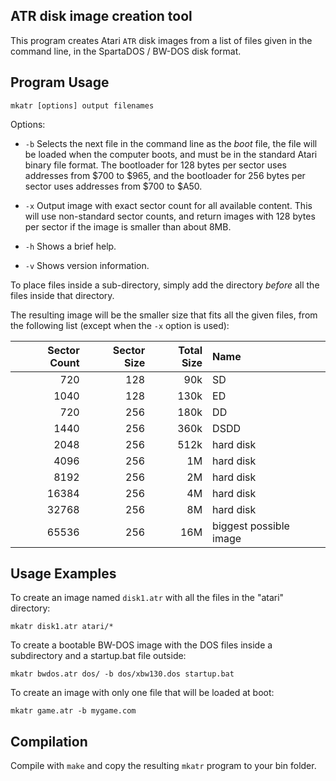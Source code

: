 ATR disk image creation tool
----------------------------

This program creates Atari `ATR` disk images from a list of files given
in the command line, in the SpartaDOS / BW-DOS disk format.

Program Usage
-------------

    mkatr [options] output filenames

Options:

- `-b`  Selects the next file in the command line as the _boot_ file,
        the file will be loaded when the computer boots, and must be
        in the standard Atari binary file format.
        The bootloader for 128 bytes per sector uses addresses from
        $700 to $965, and the bootloader for 256 bytes per sector uses
        addresses from $700 to $A50.

- `-x`  Output image with exact sector count for all available content.
        This will use non-standard sector counts, and return images with
        128 bytes per sector if the image is smaller than about 8MB.

- `-h`  Shows a brief help.

- `-v`  Shows version information.

To place files inside a sub-directory, simply add the directory *before*
all the files inside that directory.

The resulting image will be the smaller size that fits all the given files,
from the following list (except when the `-x` option is used):

| Sector Count | Sector Size | Total Size | Name                     |
|         ---: |        ---: |       ---: | :---                     |
|       720    |       128   |      90k   | SD                       |
|      1040    |       128   |     130k   | ED                       |
|       720    |       256   |     180k   | DD                       |
|      1440    |       256   |     360k   | DSDD                     |
|      2048    |       256   |     512k   | hard disk                |
|      4096    |       256   |       1M   | hard disk                |
|      8192    |       256   |       2M   | hard disk                |
|     16384    |       256   |       4M   | hard disk                |
|     32768    |       256   |       8M   | hard disk                |
|     65536    |       256   |      16M   | biggest possible image   |

Usage Examples
--------------

To create an image named `disk1.atr` with all the files in the "atari"
directory:

    mkatr disk1.atr atari/*

To create a bootable BW-DOS image with the DOS files inside a
subdirectory and a startup.bat file outside:

    mkatr bwdos.atr dos/ -b dos/xbw130.dos startup.bat

To create an image with only one file that will be loaded at boot:

    mkatr game.atr -b mygame.com


Compilation
-----------

Compile with `make` and copy the resulting `mkatr` program to your bin
folder.

